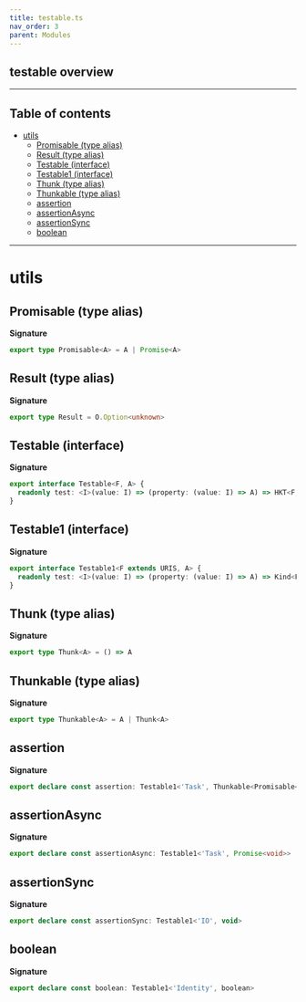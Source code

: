 ```yaml
---
title: testable.ts
nav_order: 3
parent: Modules
---
```


## testable overview

---

<h2 class="text-delta">Table of contents</h2>

- [utils](#utils)
  - [Promisable (type alias)](#promisable-type-alias)
  - [Result (type alias)](#result-type-alias)
  - [Testable (interface)](#testable-interface)
  - [Testable1 (interface)](#testable1-interface)
  - [Thunk (type alias)](#thunk-type-alias)
  - [Thunkable (type alias)](#thunkable-type-alias)
  - [assertion](#assertion)
  - [assertionAsync](#assertionasync)
  - [assertionSync](#assertionsync)
  - [boolean](#boolean)

---

# utils

## Promisable (type alias)

**Signature**

```ts
export type Promisable<A> = A | Promise<A>
```

## Result (type alias)

**Signature**

```ts
export type Result = O.Option<unknown>
```

## Testable (interface)

**Signature**

```ts
export interface Testable<F, A> {
  readonly test: <I>(value: I) => (property: (value: I) => A) => HKT<F, Result>
}
```

## Testable1 (interface)

**Signature**

```ts
export interface Testable1<F extends URIS, A> {
  readonly test: <I>(value: I) => (property: (value: I) => A) => Kind<F, Result>
}
```

## Thunk (type alias)

**Signature**

```ts
export type Thunk<A> = () => A
```

## Thunkable (type alias)

**Signature**

```ts
export type Thunkable<A> = A | Thunk<A>
```

## assertion

**Signature**

```ts
export declare const assertion: Testable1<'Task', Thunkable<Promisable<boolean | void>>>
```

## assertionAsync

**Signature**

```ts
export declare const assertionAsync: Testable1<'Task', Promise<void>>
```

## assertionSync

**Signature**

```ts
export declare const assertionSync: Testable1<'IO', void>
```

## boolean

**Signature**

```ts
export declare const boolean: Testable1<'Identity', boolean>
```

